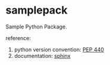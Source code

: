 # samplepack
Sample Python Package.

reference:
1. python version convention: [PEP 440](https://www.python.org/dev/peps/pep-0440/)
2. documentation: [sphinx](https://www.sphinx-doc.org/en/master/)
